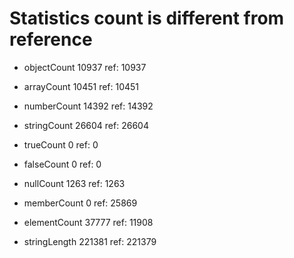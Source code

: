 # Statistics count is different from reference

* objectCount       10937  ref:      10937

* arrayCount        10451  ref:      10451

* numberCount       14392  ref:      14392

* stringCount       26604  ref:      26604

* trueCount             0  ref:          0

* falseCount            0  ref:          0

* nullCount          1263  ref:       1263

* memberCount           0  ref:      25869

* elementCount      37777  ref:      11908

* stringLength     221381  ref:     221379

